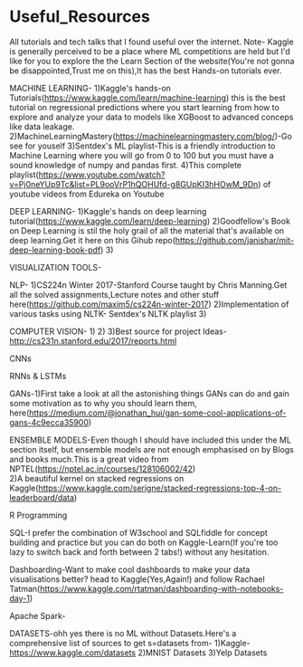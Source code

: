 # Useful_Resources
All tutorials and tech talks that I found useful over the internet.
Note- Kaggle is generally perceived to be a place where ML competitions are held but I'd like for you to explore the the Learn Section of the website(You're not gonna be disappointed,Trust me on this),It has the best Hands-on tutorials ever.

MACHINE LEARNING-
1)Kaggle's hands-on Tutorials(https://www.kaggle.com/learn/machine-learning)
  this is the best tutorial on regressional predictions where you start learning from how to explore and analyze your data to   models like XGBoost to advanced conceps like data leakage.
2)MachineLearningMastery(https://machinelearningmastery.com/blog/)-Go see for youself
3)Sentdex's ML playlist-This is a friendly introduction to Machine Learning where you will go from 0 to 100 but you must have   a sound knowledge of numpy and pandas first.
4)This complete playlist(https://www.youtube.com/watch?v=Pj0neYUp9Tc&list=PL9ooVrP1hQOHUfd-g8GUpKI3hHOwM_9Dn) of youtube       videos from Edureka on Youtube




DEEP LEARNING-
1)Kaggle's hands on deep learning tutorial(https://www.kaggle.com/learn/deep-learning)
2)Goodfellow's Book on Deep Learning is stil the holy grail of all the material that's available on deep learning.Get it here on this Gihub repo(https://github.com/janishar/mit-deep-learning-book-pdf)
3)




VISUALIZATION TOOLS-



NLP-
1)CS224n Winter 2017-Stanford Course taught by Chris Manning.Get all the solved assignments,Lecture notes and other stuff here(https://github.com/maxim5/cs224n-winter-2017)
2)Implementation of various tasks using NLTK- Sentdex's NLTK playlist
3)





COMPUTER VISION-
1)
2)
3)Best source for project Ideas- http://cs231n.stanford.edu/2017/reports.html




CNNs





RNNs & LSTMs







GANs-1)First take a look at all the astonishing things GANs can do and gain some motivation as to why you should learn them, here(https://medium.com/@jonathan_hui/gan-some-cool-applications-of-gans-4c9ecca35900) 



ENSEMBLE MODELS-Even though I should have included this under the ML section itself, but ensemble models are not enough emphasised on by Blogs and books much.This is a great video from NPTEL(https://nptel.ac.in/courses/128106002/42)  
2)A beautiful kernel on stacked regressions on Kaggle(https://www.kaggle.com/serigne/stacked-regressions-top-4-on-leaderboard/data)









R Programming



SQL-I prefer the combination of W3school and SQLfiddle for concept building and practice but you can do both on Kaggle-Learn(If you're too lazy to switch back and forth between 2 tabs!) without any hesitation.



Dashboarding-Want to make cool dashboards to make your data visualisations better? head to Kaggle(Yes,Again!) and follow Rachael Tatman(https://www.kaggle.com/rtatman/dashboarding-with-notebooks-day-1)



Apache Spark-



DATASETS-ohh yes there is no ML without Datasets.Here's a comprehensive list of sources to get s=datasets from-
1)Kaggle-https://www.kaggle.com/datasets
2)MNIST Datasets
3)Yelp Datasets




